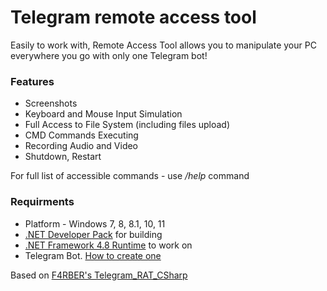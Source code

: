  
# Telegram remote access tool

Easily to work with, Remote Access Tool allows you to manipulate your PC everywhere you go with only one Telegram bot!


### Features
* Screenshots
* Keyboard and Mouse Input Simulation
* Full Access to File System (including files upload)
* CMD Commands Executing
* Recording Audio and Video
* Shutdown, Restart

For full list of accessible commands - use */help* command

### Requirments

- Platform - Windows 7, 8, 8.1, 10, 11
- [.NET Developer Pack](https://docs.microsoft.com/en-us/dotnet/framework/install/guide-for-developers) for building
- [.NET Framework 4.8 Runtime](https://dotnet.microsoft.com/en-us/download/dotnet-framework/net48) to work on
- Telegram Bot. [How to create one](https://core.telegram.org/bots)


Based on [F4RBER's Telegram_RAT_CSharp](https://github.com/f4rber/Telegram_RAT_CSharp)
